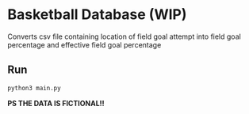 # Basketball Database (WIP)
Converts csv file containing location of field goal attempt into field goal percentage and effective field goal percentage


## Run
```bash
python3 main.py
```


**PS THE DATA IS FICTIONAL!!**
